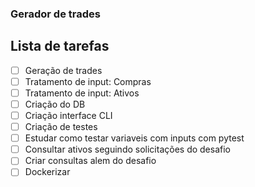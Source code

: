 ### Gerador de trades

## Lista de tarefas
- [ ] Geração de trades
- [ ] Tratamento de input: Compras
- [ ] Tratamento de input: Ativos
- [ ] Criação do DB
- [ ] Criação interface CLI
- [ ] Criação de testes
- [ ] Estudar como testar variaveis com inputs com pytest
- [ ] Consultar ativos seguindo solicitações do desafio
- [ ] Criar consultas alem do desafio
- [ ] Dockerizar 
